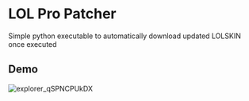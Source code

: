 # LOL Pro Patcher

Simple python executable to automatically download updated LOLSKIN once executed


## Demo
![explorer_qSPNCPUkDX](https://user-images.githubusercontent.com/77626103/183282257-62b0967a-fd20-4ca1-a806-b1f7332b9049.gif)
